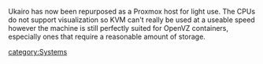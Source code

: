 Ukairo has now been repurposed as a Proxmox host for light use. The CPUs
do not support visualization so KVM can't really be used at a useable
speed however the machine is still perfectly suited for OpenVZ
containers, especially ones that require a reasonable amount of storage.

[category:Systems](category:Systems "wikilink")